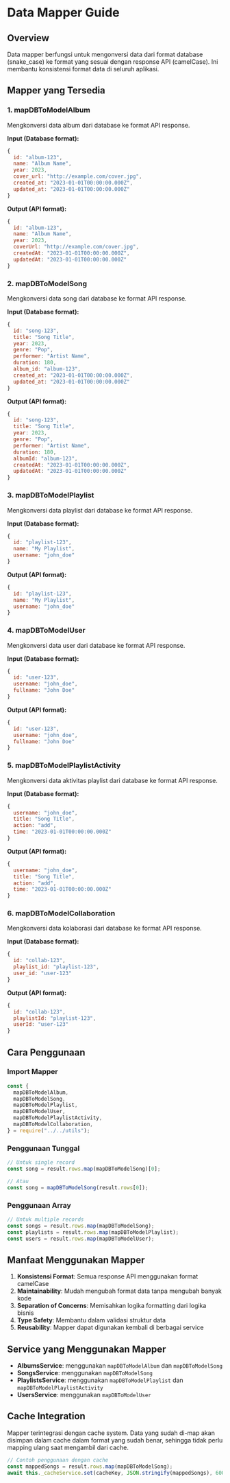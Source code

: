 # Data Mapper Guide

## Overview

Data mapper berfungsi untuk mengonversi data dari format database (snake_case) ke format yang sesuai dengan response API (camelCase). Ini membantu konsistensi format data di seluruh aplikasi.

## Mapper yang Tersedia

### 1. mapDBToModelAlbum

Mengkonversi data album dari database ke format API response.

**Input (Database format):**

```javascript
{
  id: "album-123",
  name: "Album Name",
  year: 2023,
  cover_url: "http://example.com/cover.jpg",
  created_at: "2023-01-01T00:00:00.000Z",
  updated_at: "2023-01-01T00:00:00.000Z"
}
```

**Output (API format):**

```javascript
{
  id: "album-123",
  name: "Album Name",
  year: 2023,
  coverUrl: "http://example.com/cover.jpg",
  createdAt: "2023-01-01T00:00:00.000Z",
  updatedAt: "2023-01-01T00:00:00.000Z"
}
```

### 2. mapDBToModelSong

Mengkonversi data song dari database ke format API response.

**Input (Database format):**

```javascript
{
  id: "song-123",
  title: "Song Title",
  year: 2023,
  genre: "Pop",
  performer: "Artist Name",
  duration: 180,
  album_id: "album-123",
  created_at: "2023-01-01T00:00:00.000Z",
  updated_at: "2023-01-01T00:00:00.000Z"
}
```

**Output (API format):**

```javascript
{
  id: "song-123",
  title: "Song Title",
  year: 2023,
  genre: "Pop",
  performer: "Artist Name",
  duration: 180,
  albumId: "album-123",
  createdAt: "2023-01-01T00:00:00.000Z",
  updatedAt: "2023-01-01T00:00:00.000Z"
}
```

### 3. mapDBToModelPlaylist

Mengkonversi data playlist dari database ke format API response.

**Input (Database format):**

```javascript
{
  id: "playlist-123",
  name: "My Playlist",
  username: "john_doe"
}
```

**Output (API format):**

```javascript
{
  id: "playlist-123",
  name: "My Playlist",
  username: "john_doe"
}
```

### 4. mapDBToModelUser

Mengkonversi data user dari database ke format API response.

**Input (Database format):**

```javascript
{
  id: "user-123",
  username: "john_doe",
  fullname: "John Doe"
}
```

**Output (API format):**

```javascript
{
  id: "user-123",
  username: "john_doe",
  fullname: "John Doe"
}
```

### 5. mapDBToModelPlaylistActivity

Mengkonversi data aktivitas playlist dari database ke format API response.

**Input (Database format):**

```javascript
{
  username: "john_doe",
  title: "Song Title",
  action: "add",
  time: "2023-01-01T00:00:00.000Z"
}
```

**Output (API format):**

```javascript
{
  username: "john_doe",
  title: "Song Title",
  action: "add",
  time: "2023-01-01T00:00:00.000Z"
}
```

### 6. mapDBToModelCollaboration

Mengkonversi data kolaborasi dari database ke format API response.

**Input (Database format):**

```javascript
{
  id: "collab-123",
  playlist_id: "playlist-123",
  user_id: "user-123"
}
```

**Output (API format):**

```javascript
{
  id: "collab-123",
  playlistId: "playlist-123",
  userId: "user-123"
}
```

## Cara Penggunaan

### Import Mapper

```javascript
const {
  mapDBToModelAlbum,
  mapDBToModelSong,
  mapDBToModelPlaylist,
  mapDBToModelUser,
  mapDBToModelPlaylistActivity,
  mapDBToModelCollaboration,
} = require("../../utils");
```

### Penggunaan Tunggal

```javascript
// Untuk single record
const song = result.rows.map(mapDBToModelSong)[0];

// Atau
const song = mapDBToModelSong(result.rows[0]);
```

### Penggunaan Array

```javascript
// Untuk multiple records
const songs = result.rows.map(mapDBToModelSong);
const playlists = result.rows.map(mapDBToModelPlaylist);
const users = result.rows.map(mapDBToModelUser);
```

## Manfaat Menggunakan Mapper

1. **Konsistensi Format**: Semua response API menggunakan format camelCase
2. **Maintainability**: Mudah mengubah format data tanpa mengubah banyak kode
3. **Separation of Concerns**: Memisahkan logika formatting dari logika bisnis
4. **Type Safety**: Membantu dalam validasi struktur data
5. **Reusability**: Mapper dapat digunakan kembali di berbagai service

## Service yang Menggunakan Mapper

- **AlbumsService**: menggunakan `mapDBToModelAlbum` dan `mapDBToModelSong`
- **SongsService**: menggunakan `mapDBToModelSong`
- **PlaylistsService**: menggunakan `mapDBToModelPlaylist` dan `mapDBToModelPlaylistActivity`
- **UsersService**: menggunakan `mapDBToModelUser`

## Cache Integration

Mapper terintegrasi dengan cache system. Data yang sudah di-map akan disimpan dalam cache dalam format yang sudah benar, sehingga tidak perlu mapping ulang saat mengambil dari cache.

```javascript
// Contoh penggunaan dengan cache
const mappedSongs = result.rows.map(mapDBToModelSong);
await this._cacheService.set(cacheKey, JSON.stringify(mappedSongs), 600);
```
